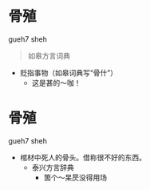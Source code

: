 # 骨殖
gueh7 sheh
> 如皋方言词典
- 贬指事物（如皋词典写“骨什”）
  - 这是甚的～咖！

# 骨殖
gueh7 sheh
+ 棺材中死人的骨头。借称很不好的东西。
  * 泰兴方言辞典
    - 箇个～杲昃没得用场
